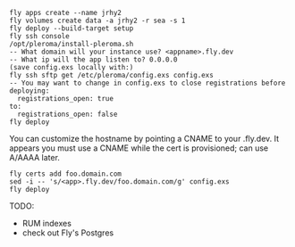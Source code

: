 
```
fly apps create --name jrhy2
fly volumes create data -a jrhy2 -r sea -s 1 
fly deploy --build-target setup
fly ssh console 
/opt/pleroma/install-pleroma.sh
-- What domain will your instance use? <appname>.fly.dev
-- What ip will the app listen to? 0.0.0.0
(save config.exs locally with:)
fly ssh sftp get /etc/pleroma/config.exs config.exs
-- You may want to change in config.exs to close registrations before deploying:
  registrations_open: true
to:
  registrations_open: false
fly deploy
```

You can customize the hostname by pointing a CNAME to your <app>.fly.dev.
It appears you must use a CNAME while the cert is provisioned; can use A/AAAA later.

```
fly certs add foo.domain.com
sed -i -- 's/<app>.fly.dev/foo.domain.com/g' config.exs 
fly deploy
```

TODO:

* RUM indexes
* check out Fly's Postgres

